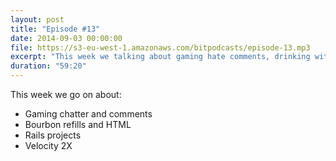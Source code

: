 ```yaml
---
layout: post
title: "Episode #13"
date: 2014-09-03 00:00:00
file: https://s3-eu-west-1.amazonaws.com/bitpodcasts/episode-13.mp3
excerpt: "This week we talking about gaming hate comments, drinking with Rails and Velocity."
duration: "59:20"
---
```


This week we go on about:

* Gaming chatter and comments
* Bourbon refills and HTML
* Rails projects
* Velocity 2X

